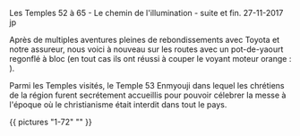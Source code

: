 Les Temples 52 à 65 - Le chemin de l'illumination - suite et fin.
27-11-2017
jp

Après de multiples aventures pleines de rebondissements avec Toyota et notre assureur, nous voici à nouveau sur les routes avec un pot-de-yaourt regonflé à bloc (en tout cas ils ont réussi à couper le voyant moteur orange : ).

Parmi les Temples visités, le Temple 53 Enmyouji dans lequel les chrétiens de la région furent secrétement accueillis pour pouvoir célebrer la messe à l'époque où le christianisme était interdit dans tout le pays.


{{ pictures "1-72" "" }}
